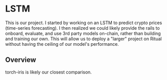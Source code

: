 # LSTM

This is our project. I started by working on an LSTM to predict crypto prices (time-series forecasting). I then realized we could likely provide the rails to onboard, evaluate, and use 3rd party models on-chain, rather than building and training our own. This will allow us to deploy a "larger" project on Ritual without having the ceiling of our model's performance.

## Overview

torch-iris is likely our closest comparison.
